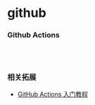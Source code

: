# github


### Github Actions


<br><br>

### 相关拓展
- [GitHub Actions 入门教程](https://www.ruanyifeng.com/blog/2019/09/getting-started-with-github-actions.html)